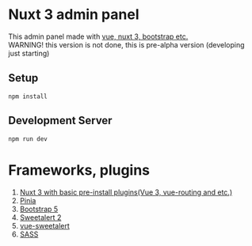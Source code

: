 # Nuxt 3 admin panel
This admin panel made with [vue, nuxt 3, bootstrap etc.](https://github.com/Jardaxion/nuxt3-admin#frameworks-plugins)<br>
WARNING! this version is not done, this is pre-alpha version (developing just starting)
## Setup
```
npm install
```

## Development Server
```
npm run dev
```

# Frameworks, plugins
1. [Nuxt 3 with basic pre-install plugins(Vue 3, vue-routing and etc.)](https://nuxt.com/)
2. [Pinia](https://pinia.vuejs.org/)
3. [Bootstrap 5](https://getbootstrap.com/)
4. [Sweetalert 2](https://sweetalert2.github.io/)
5. [vue-sweetalert](https://github.com/avil13/vue-sweetalert2)
6. [SASS](https://www.npmjs.com/package/sass) 